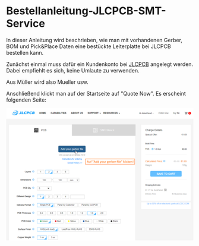 # Bestellanleitung-JLCPCB-SMT-Service
In dieser Anleitung wird beschrieben, wie man mit vorhandenen Gerber, BOM und Pick&amp;Place Daten eine bestückte Leiterplatte bei JLCPCB bestellen kann.

Zunächst einmal muss dafür ein Kundenkonto bei [JLCPCB](https://jlcpcb.com) angelegt werden.
Dabei empfiehlt es sich, keine Umlaute zu verwenden.

Aus Müller wird also Mueller usw.

Anschließend klickt man auf der Startseite auf "Quote Now". Es erscheint folgenden Seite:

![01.png](https://github.com/Asselhead/Bestellanleitung-JLCPCB-SMT-Service/blob/master/Screenshots/01.png)
